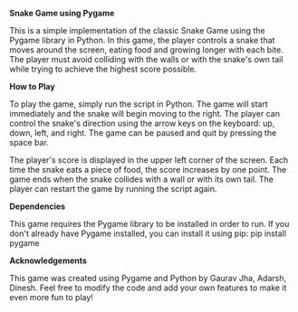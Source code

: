 **Snake Game using Pygame**

This is a simple implementation of the classic Snake Game using the Pygame library in Python. In this game, the player controls a snake that moves around the screen, eating food and growing longer with each bite. The player must avoid colliding with the walls or with the snake's own tail while trying to achieve the highest score possible.



**How to Play**

To play the game, simply run the script in Python. The game will start immediately and the snake will begin moving to the right. The player can control the snake's direction using the arrow keys on the keyboard: up, down, left, and right. The game can be paused and quit by pressing the space bar.

The player's score is displayed in the upper left corner of the screen. Each time the snake eats a piece of food, the score increases by one point. The game ends when the snake collides with a wall or with its own tail. The player can restart the game by running the script again.



**Dependencies**

This game requires the Pygame library to be installed in order to run. If you don't already have Pygame installed, you can install it using pip:
pip install pygame



**Acknowledgements**

This game was created using Pygame and Python by Gaurav Jha, Adarsh, Dinesh. Feel free to modify the code and add your own features to make it even more fun to play!
